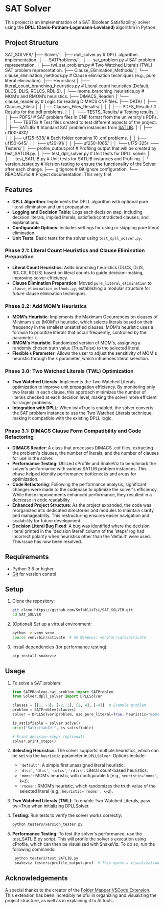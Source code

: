 # SAT Solver

This project is an implementation of a SAT (Boolean Satisfiability) solver using the **DPLL (Davis-Putnam-Logemann-Loveland)** algorithm in Python.

## Project Structure

SAT_SOLVER/
├── Solver/
│   ├── dpll_solver.py                # DPLL algorithm implementation.
├── SATProblems/
│   ├── sat_problem.py                # SAT problem representation.
│   ├── twl_sat_problem.py            # Two Watched Literals (TWL) SAT problem representation.
├── Clause_Elimination_Methods/
│   └── clause_elimination_methods.py  # Clause elimination techniques (e.g., pure literal elimination).
├── Heuristics/
│   ├── literal_count_branching_heuristics.py  # Literal count heuristics (Default, DLCS, DLIS, RDLCS, RDLIS).
│   └── moms_branching_heuristics.py           # MOM’s and RMOM’s heuristics.
├── DIMACS_Reader/
│   └── clause_reader.py             # Logic for reading DIMACS CNF files.
├── DATA/
│   ├── Clauses_Files/
│   │   ├── Clauses_Files_Results/
│   │   │   ├── PDFS_Results/       # Results for the pdf problems.
│   │   │   └── TESTS_Results/      # Testing results.
│   │   ├── PDFS/                   # SAT problem files in CNF format from the university's PDFs.
│   │   └── TESTS/                  # Test files created to test different aspects of the project.
│   ├── SATLIB/                     # Standard SAT problem instances from [SATLIB](https://www.cs.ubc.ca/~hoos/SATLIB/benchm.html).
│   │   ├── uf100-430/              
│   │   ├── uf125-538/              # Each folder contains 10 .cnf problems.
│   │   ├── uf150-645/
│   │   ├── uf20-91/
│   │   ├── uf250-1065/
│   │   └── uf75-325/
├── Testers/
│   ├── profile_output.prof          # Profiling output that will be created by test_SATLIB.py.
│   ├── test_dpll_solver.py          # Unit tests for DPLL solver.
│   ├── test_SATLIB.py               # Unit tests for SATLIB instances and Profiling.
│   └── version_tester.py            # Version testing to ensure the functionality of the Solver after each change.
├── .gitignore                       # Git ignore configuration.
└── README.md                        # Project documentation. This very file!


## Features

- **DPLL Algorithm**: Implements the DPLL algorithm with optional pure literal elimination and unit propagation.
- **Logging and Decision Table**: Logs each decision step, including decision literals, implied literals, satisfied/contradicted clauses, and explanations.
- **Configurable Options**: Includes settings for using or skipping pure literal elimination.
- **Unit Tests**: Basic tests for the solver using `test_dpll_solver.py`.

### Phase 2.1: Literal Count Heuristics and Clause Elimination Preparation

- **Literal Count Heuristics**: Adds branching heuristics (DLCS, DLIS, RDLCS, RDLIS) based on literal counts to guide decision-making, improving solver efficiency.
- **Clause Elimination Preparation**: Moved `pure_literal_elimination` to `clause_elimination_methods.py`, establishing a modular structure for future clause elimination techniques.

### Phase 2.2: Add MOM’s Heuristics

- **MOM's Heuristic**: Implements the Maximum Occurrences on clauses of Minimum size (MOM's) heuristic, which selects literals based on their frequency in the smallest unsatisfied clauses. MOM's heuristic uses a formula to prioritize literals that occur frequently, controlled by the parameter `k`.
- **RMOM's Heuristic**: Randomized version of MOM's, assigning a randomly chosen truth value (True/False) to the selected literal.
- **Flexible `k` Parameter**: Allows the user to adjust the sensitivity of MOM's heuristic through the `k` parameter, which influences literal selection. 

### Phase 3.0: Two Watched Literals (TWL) Optimization

- **Two Watched Literals**: Implements the Two Watched Literals optimization to improve unit propagation efficiency. By monitoring only two literals in each clause, this approach minimizes the number of literals checked at each decision level, making the solver more efficient for larger problems.
- **Integration with DPLL**: When twl=True is enabled, the solver converts the SAT problem instance to use the Two Watched Literals technique, making it compatible with the existing DPLL logic.

### Phase 3.1: DIMACS Clause Form Compatibility and Code Refactoring

- **DIMACS Reader**: A class that processes DIMACS .cnf files, extracting the problem's clauses, the number of literals, and the number of clauses for use in the solver.
- **Performance Testing**: Utilized cProfile and SnakeViz to benchmark the solver's performance with various SATLIB problem instances. This phase helped identify performance bottlenecks and areas for optimization.
- **Code Refactoring**: Following the performance analysis, significant changes were made to the codebase to optimize the solver's efficiency. While these improvements enhanced performance, they resulted in a decrease in code readability. 
- **Enhanced Project Structure**: As the project expanded, the code was reorganized into dedicated directories and modules to maintain clarity and manageability. This restructuring ensures easier navigation and scalability for future development.
- **Decision Literal Bug Fixed**: A bug was identified where the decision literal printed in the 'decision literal' column of the 'steps' log had incorrect polarity when heuristics other than the 'default' were used. This issue has now been resolved.

## Requirements

- Python 3.6 or higher
- [Git](https://git-scm.com/) for version control

## Setup

1. Clone the repository:
    ```bash
    git clone https://github.com/SofoklisTsi/SAT_SOLVER.git
    cd SAT_SOLVER
    ```

2. (Optional) Set up a virtual environment:
    ```bash
    python -m venv venv
    source venv/bin/activate  # On Windows: venv\Scripts\activate
    ```

3. Install dependencies (for performance testing):
    ```bash
    pip install snakeviz
    ```

## Usage

1. To solve a SAT problem:
    ```python
    from SATPRoblems.sat_problem import SATProblem
    from Solver.dpll_solver import DPLLSolver

    clauses = [[1, -3], [-2, 3], [2, 4], [-4]]  # Example problem
    problem = SATProblem(clauses)
    solver = DPLLSolver(problem, use_pure_literal=True, heuristic='moms', k=2, twl=True)

    is_satisfiable = solver.solve()
    print("Satisfiable:", is_satisfiable)

    # Print decision steps (optional)
    solver.print_steps()
    ```

2. **Selecting Heuristics**:
   The solver supports multiple heuristics, which can be set via the `heuristic` parameter in `DPLLSolver`. Options include:
   - `'default'`: A simple first unassigned literal heuristic.
   - `'dlcs'`, `'dlis'`, `'rdlcs'`, `'rdlis'`: Literal count-based heuristics.
   - `'moms'`: MOM’s heuristic, with configurable `k` (e.g., `heuristic='moms', k=2`).
   - `'rmoms'`: RMOM’s heuristic, which randomizes the truth value of the selected literal (e.g., `heuristic='rmoms', k=2`).

3. **Two Watched Literals (TWL)**:
    To enable Two Watched Literals, pass twl=True when initializing DPLLSolver.

4. **Testing**:
   Run tests to verify the solver works correctly:
   ```bash
   python testers/version_tester.py
   ```

5. **Performance Testing**:
   To test the solver's performance, use the test_SATLIB.py script. This will profile the solver's execution using cProfile, which can then be visualized with SnakeViz. To do so, run the following commands:
   ```bash
    python testers/test_SATLIB.py
    snakeviz testers/profile_output.prof  # This opens a visualization of the profiling data
   ```

## Acknowledgements
A special thanks to the creator of the [Folder Mapper VSCode Extension](https://github.com/m0n0t0ny/Folder-Mapper-VSCode-Extension). This extension has been incredibly helpful in organizing and visualizing the project structure, as well as in explaining it to AI tools.
